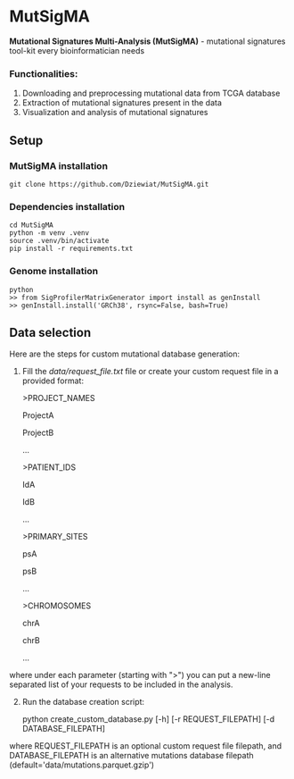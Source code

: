 # MutSigMA

**Mutational Signatures Multi-Analysis (MutSigMA)** - mutational signatures tool-kit every bioinformatician needs

### Functionalities:
1) Downloading and preprocessing mutational data from TCGA database
2) Extraction of mutational signatures present in the data
3) Visualization and analysis of mutational signatures

## Setup

### MutSigMA installation
    git clone https://github.com/Dziewiat/MutSigMA.git

### Dependencies installation
    cd MutSigMA
    python -m venv .venv
    source .venv/bin/activate
    pip install -r requirements.txt

### Genome installation
    python
    >> from SigProfilerMatrixGenerator import install as genInstall
    >> genInstall.install('GRCh38', rsync=False, bash=True)

## Data selection
Here are the steps for custom mutational database generation:
1) Fill the *data/request_file.txt* file or create your custom request file in a provided format:

    \>PROJECT_NAMES

    ProjectA

    ProjectB

    ...

    \>PATIENT_IDS

    IdA

    IdB

    ...

    \>PRIMARY_SITES

    psA   

    psB

    ...

    \>CHROMOSOMES

    chrA

    chrB

    ...

where under each parameter (starting with ">") you can put a new-line separated list of your requests to be included in the analysis.

2) Run the database creation script:

    python create_custom_database.py [-h] [-r REQUEST_FILEPATH] [-d DATABASE_FILEPATH]
    
where REQUEST_FILEPATH is an optional custom request file filepath, and DATABASE_FILEPATH is an alternative mutations database filepath (default='data/mutations.parquet.gzip')
